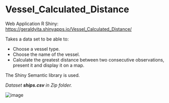 # Vessel_Calculated_Distance

Web Application R Shiny: https://geraldyita.shinyapps.io/Vessel_Calculated_Distance/

Takes a data set to be able to:
- Choose a vessel type.
- Choose the name of the vessel.
- Calculate the greatest distance between two consecutive observations, present it and display it on a map.

The Shiny Semantic library is used.

*Dataset **ships.csv** in Zip folder.*

![image](https://user-images.githubusercontent.com/65196262/135054633-fc4db8b8-47d3-41eb-bdbe-3579727e3b9b.png)
